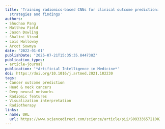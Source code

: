 ```yaml
---
title: 'Training radiomics-based CNNs for clinical outcome prediction: Challenges,
  strategies and findings'
authors:
- Shuchao Pang
- Matthew Field
- Jason Dowling
- Shalini Vinod
- Lois Holloway
- Arcot Sowmya
date: '2022-01-01'
publishDate: '2025-07-21T15:35:35.844738Z'
publication_types:
- article-journal
publication: '*Artificial Intelligence in Medicine*'
doi: https://doi.org/10.1016/j.artmed.2021.102230
tags:
- Cancer outcome prediction
- Head & neck cancers
- Deep neural networks
- Radiomic features
- Visualization interpretation
- Radiotherapy
links:
- name: URL
  url: https://www.sciencedirect.com/science/article/pii/S0933365721002232
---
```

